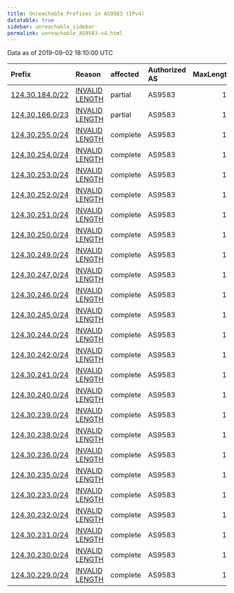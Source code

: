 ```yaml
---
title: Unreachable Prefixes in AS9583 (IPv4)
datatable: true
sidebar: unreachable_sidebar
permalink: unreachable_AS9583-v4.html
---
```


Data as of 2019-09-02 18:10:00 UTC


<div class="datatable-begin"></div>

| Prefix                                                   | Reason                                                                                                   | affected   | Authorized AS   |   MaxLength | Anchor                                       |   unreachable /24s |
|:---------------------------------------------------------|:---------------------------------------------------------------------------------------------------------|:-----------|:----------------|------------:|:---------------------------------------------|-------------------:|
| [124.30.184.0/22](https://stat.ripe.net/124.30.184.0/22) | [INVALID LENGTH](https://rpki-validator.ripe.net/announcement-preview?asn=AS9583&prefix=124.30.184.0/22) | partial    | AS9583          |          16 | [APNIC](unreachable_APNIC_RPKI_Root-v4.html) |                  4 |
| [124.30.166.0/23](https://stat.ripe.net/124.30.166.0/23) | [INVALID LENGTH](https://rpki-validator.ripe.net/announcement-preview?asn=AS9583&prefix=124.30.166.0/23) | partial    | AS9583          |          16 | [APNIC](unreachable_APNIC_RPKI_Root-v4.html) |                  2 |
| [124.30.255.0/24](https://stat.ripe.net/124.30.255.0/24) | [INVALID LENGTH](https://rpki-validator.ripe.net/announcement-preview?asn=AS9583&prefix=124.30.255.0/24) | complete   | AS9583          |          16 | [APNIC](unreachable_APNIC_RPKI_Root-v4.html) |                  1 |
| [124.30.254.0/24](https://stat.ripe.net/124.30.254.0/24) | [INVALID LENGTH](https://rpki-validator.ripe.net/announcement-preview?asn=AS9583&prefix=124.30.254.0/24) | complete   | AS9583          |          16 | [APNIC](unreachable_APNIC_RPKI_Root-v4.html) |                  1 |
| [124.30.253.0/24](https://stat.ripe.net/124.30.253.0/24) | [INVALID LENGTH](https://rpki-validator.ripe.net/announcement-preview?asn=AS9583&prefix=124.30.253.0/24) | complete   | AS9583          |          16 | [APNIC](unreachable_APNIC_RPKI_Root-v4.html) |                  1 |
| [124.30.252.0/24](https://stat.ripe.net/124.30.252.0/24) | [INVALID LENGTH](https://rpki-validator.ripe.net/announcement-preview?asn=AS9583&prefix=124.30.252.0/24) | complete   | AS9583          |          16 | [APNIC](unreachable_APNIC_RPKI_Root-v4.html) |                  1 |
| [124.30.251.0/24](https://stat.ripe.net/124.30.251.0/24) | [INVALID LENGTH](https://rpki-validator.ripe.net/announcement-preview?asn=AS9583&prefix=124.30.251.0/24) | complete   | AS9583          |          16 | [APNIC](unreachable_APNIC_RPKI_Root-v4.html) |                  1 |
| [124.30.250.0/24](https://stat.ripe.net/124.30.250.0/24) | [INVALID LENGTH](https://rpki-validator.ripe.net/announcement-preview?asn=AS9583&prefix=124.30.250.0/24) | complete   | AS9583          |          16 | [APNIC](unreachable_APNIC_RPKI_Root-v4.html) |                  1 |
| [124.30.249.0/24](https://stat.ripe.net/124.30.249.0/24) | [INVALID LENGTH](https://rpki-validator.ripe.net/announcement-preview?asn=AS9583&prefix=124.30.249.0/24) | complete   | AS9583          |          16 | [APNIC](unreachable_APNIC_RPKI_Root-v4.html) |                  1 |
| [124.30.247.0/24](https://stat.ripe.net/124.30.247.0/24) | [INVALID LENGTH](https://rpki-validator.ripe.net/announcement-preview?asn=AS9583&prefix=124.30.247.0/24) | complete   | AS9583          |          16 | [APNIC](unreachable_APNIC_RPKI_Root-v4.html) |                  1 |
| [124.30.246.0/24](https://stat.ripe.net/124.30.246.0/24) | [INVALID LENGTH](https://rpki-validator.ripe.net/announcement-preview?asn=AS9583&prefix=124.30.246.0/24) | complete   | AS9583          |          16 | [APNIC](unreachable_APNIC_RPKI_Root-v4.html) |                  1 |
| [124.30.245.0/24](https://stat.ripe.net/124.30.245.0/24) | [INVALID LENGTH](https://rpki-validator.ripe.net/announcement-preview?asn=AS9583&prefix=124.30.245.0/24) | complete   | AS9583          |          16 | [APNIC](unreachable_APNIC_RPKI_Root-v4.html) |                  1 |
| [124.30.244.0/24](https://stat.ripe.net/124.30.244.0/24) | [INVALID LENGTH](https://rpki-validator.ripe.net/announcement-preview?asn=AS9583&prefix=124.30.244.0/24) | complete   | AS9583          |          16 | [APNIC](unreachable_APNIC_RPKI_Root-v4.html) |                  1 |
| [124.30.242.0/24](https://stat.ripe.net/124.30.242.0/24) | [INVALID LENGTH](https://rpki-validator.ripe.net/announcement-preview?asn=AS9583&prefix=124.30.242.0/24) | complete   | AS9583          |          16 | [APNIC](unreachable_APNIC_RPKI_Root-v4.html) |                  1 |
| [124.30.241.0/24](https://stat.ripe.net/124.30.241.0/24) | [INVALID LENGTH](https://rpki-validator.ripe.net/announcement-preview?asn=AS9583&prefix=124.30.241.0/24) | complete   | AS9583          |          16 | [APNIC](unreachable_APNIC_RPKI_Root-v4.html) |                  1 |
| [124.30.240.0/24](https://stat.ripe.net/124.30.240.0/24) | [INVALID LENGTH](https://rpki-validator.ripe.net/announcement-preview?asn=AS9583&prefix=124.30.240.0/24) | complete   | AS9583          |          16 | [APNIC](unreachable_APNIC_RPKI_Root-v4.html) |                  1 |
| [124.30.239.0/24](https://stat.ripe.net/124.30.239.0/24) | [INVALID LENGTH](https://rpki-validator.ripe.net/announcement-preview?asn=AS9583&prefix=124.30.239.0/24) | complete   | AS9583          |          16 | [APNIC](unreachable_APNIC_RPKI_Root-v4.html) |                  1 |
| [124.30.238.0/24](https://stat.ripe.net/124.30.238.0/24) | [INVALID LENGTH](https://rpki-validator.ripe.net/announcement-preview?asn=AS9583&prefix=124.30.238.0/24) | complete   | AS9583          |          16 | [APNIC](unreachable_APNIC_RPKI_Root-v4.html) |                  1 |
| [124.30.236.0/24](https://stat.ripe.net/124.30.236.0/24) | [INVALID LENGTH](https://rpki-validator.ripe.net/announcement-preview?asn=AS9583&prefix=124.30.236.0/24) | complete   | AS9583          |          16 | [APNIC](unreachable_APNIC_RPKI_Root-v4.html) |                  1 |
| [124.30.235.0/24](https://stat.ripe.net/124.30.235.0/24) | [INVALID LENGTH](https://rpki-validator.ripe.net/announcement-preview?asn=AS9583&prefix=124.30.235.0/24) | complete   | AS9583          |          16 | [APNIC](unreachable_APNIC_RPKI_Root-v4.html) |                  1 |
| [124.30.233.0/24](https://stat.ripe.net/124.30.233.0/24) | [INVALID LENGTH](https://rpki-validator.ripe.net/announcement-preview?asn=AS9583&prefix=124.30.233.0/24) | complete   | AS9583          |          16 | [APNIC](unreachable_APNIC_RPKI_Root-v4.html) |                  1 |
| [124.30.232.0/24](https://stat.ripe.net/124.30.232.0/24) | [INVALID LENGTH](https://rpki-validator.ripe.net/announcement-preview?asn=AS9583&prefix=124.30.232.0/24) | complete   | AS9583          |          16 | [APNIC](unreachable_APNIC_RPKI_Root-v4.html) |                  1 |
| [124.30.231.0/24](https://stat.ripe.net/124.30.231.0/24) | [INVALID LENGTH](https://rpki-validator.ripe.net/announcement-preview?asn=AS9583&prefix=124.30.231.0/24) | complete   | AS9583          |          16 | [APNIC](unreachable_APNIC_RPKI_Root-v4.html) |                  1 |
| [124.30.230.0/24](https://stat.ripe.net/124.30.230.0/24) | [INVALID LENGTH](https://rpki-validator.ripe.net/announcement-preview?asn=AS9583&prefix=124.30.230.0/24) | complete   | AS9583          |          16 | [APNIC](unreachable_APNIC_RPKI_Root-v4.html) |                  1 |
| [124.30.229.0/24](https://stat.ripe.net/124.30.229.0/24) | [INVALID LENGTH](https://rpki-validator.ripe.net/announcement-preview?asn=AS9583&prefix=124.30.229.0/24) | complete   | AS9583          |          16 | [APNIC](unreachable_APNIC_RPKI_Root-v4.html) |                  1 |

<div class="datatable-end"></div>